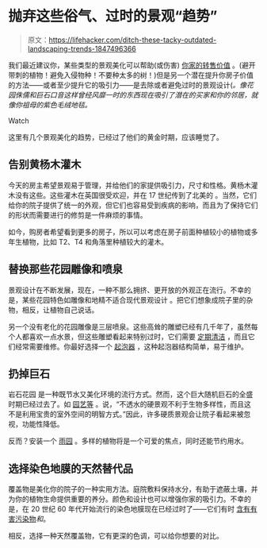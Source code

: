 # 抛弃这些俗气、过时的景观“趋势”

> 原文：<https://lifehacker.com/ditch-these-tacky-outdated-landscaping-trends-1847496366>

我们最近建议你，某些类型的景观美化可以帮助(或伤害) [你家的转售价值](https://lifehacker.com/these-plants-and-trees-can-actually-lower-your-homes-re-1847424355) 。(避开带刺的植物！避免入侵物种！不要种太多的树！)但是另一个潜在提升你房子价值的方法——或者至少提升它的吸引力——是去除或者避免过时的景观设计(*。像花园侏儒和巨石口音这样曾经风靡一时的东西现在吸引了潜在的买家和你的邻居，就像你祖母的紫色毛绒地毯。*

Watch

这里有几个景观美化的趋势，已经过了他们的黄金时期，应该睡觉了。

## 告别黄杨木灌木

今天的房主希望景观易于管理，并给他们的家提供吸引力，尺寸和性格。黄杨木灌木没有这些。这些灌木在英国很受欢迎，并在 17 世纪传到了北美的 。当然，它们给你的院子提供了统一的外观，但它们也容易受到疾病的影响，而且为了保持它们的形状而需要进行的修剪是一件麻烦的事情。

如今，购房者希望看到更多的房子，所以可以考虑在房子前面种植较小的植物或多年生植物，比如 T2、T4 和角落里种植较大的灌木。

## 替换那些花园雕像和喷泉

景观设计在不断发展，现在，一种不那么拥挤、更开放的外观正在流行。不幸的是，某些花园特色如雕像和地精不适合现代景观设计 。把它们想象成院子里的杂物，相反，让植物自己说话。

另一个没有老化的花园雕像是三层喷泉。这些高耸的雕塑已经有几千年了，虽然每个人都喜欢一点水景，但这些雕塑看起来特别过时，它们需要 [定期清洁](https://serenityhealth.com/water-fountain-troubleshooting-guide/) ，而且它们经常需要维修。你最好选择一个 [起泡器](https://www.thisoldhouse.com/landscaping/21018540/all-about-garden-fountains) ，这种起泡器结构简单，易于维护。

## 扔掉巨石

岩石花园 是一种既节水又美化环境的流行方式。然而，这个巨大随机巨石的全盛时期已经过去了。如 [园艺等](https://www.gardeningetc.com/news/worst-garden-trends) 。说，“不透水的硬景观不利于生物多样性，而且这不是利用宝贵的室外空间的明智方式。”因此，许多硬质景观会让院子看起来被忽视，功能性降低。

反而？安装一个 [雨园](https://lifehacker.com/what-is-a-rain-garden-and-how-do-you-make-one-1846469888) 。多样的植物将是一个可爱的焦点，同时还能节约用水。

## 选择染色地膜的天然替代品

覆盖物是美化你的院子的一种实用方法。庭院敷料保持水分，有助于遮蔽土壤，并为你的植物生命提供重要的养分。颜色和设计也可以增强你家的吸引力。不幸的是，在 20 世纪 60 年代开始流行的染色地膜现在已经过时了——它们有时 [含有有害污染物](https://www.cidermilllandscapes.com/problems-dyed-mulch/)*和*。

相反，选择一种天然覆盖物，它有更深的色调，可以给你想要的对比。